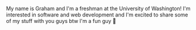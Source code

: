 My name is Graham and I'm a freshman at the University of Washington!
I'm interested in software and web development and I'm excited to share
some of my stuff with you guys
btw I'm a fun guy 🐸

<!---
gycobden/gycobden is a ✨ special ✨ repository because its `README.md` (this file) appears on your GitHub profile.
You can click the Preview link to take a look at your changes.
--->
